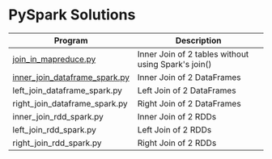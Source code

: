 # PySpark Solutions




|Program |Description|
|--------|-----------|
| [join_in_mapreduce.py](./join_in_mapreduce.py) | Inner Join of 2 tables without using Spark's join() |
| [inner_join_dataframe_spark.py](./inner_join_dataframe_spark.py) | Inner Join of 2 DataFrames |
| left_join_dataframe_spark.py | Left Join of 2 DataFrames |
| right_join_dataframe_spark.py | Right Join of 2 DataFrames |
| inner_join_rdd_spark.py | Inner Join of 2 RDDs |
| left_join_rdd_spark.py | Left Join of 2 RDDs |
| right_join_rdd_spark.py | Right Join of 2 RDDs |

